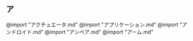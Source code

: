 ## ア

@import "アクチュエータ.md"
@import "アプリケーション.md"
@import "アンドロイド.md"
@import "アンペア.md"
@import "アーム.md"
